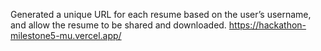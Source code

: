 Generated a unique URL for each resume based on the user’s username, and allow the resume to be shared and downloaded.
https://hackathon-milestone5-mu.vercel.app/
